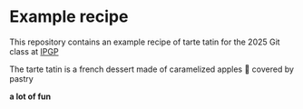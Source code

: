 # Example recipe

This repository contains an example recipe of tarte tatin for the 2025 Git class at [IPGP](www.ipgp.fr)

The tarte tatin is a french dessert made of caramelized apples 🍎 covered by pastry 

**a lot of fun**
